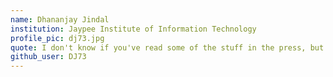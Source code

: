 ```yaml
---
name: Dhananjay Jindal
institution: Jaypee Institute of Information Technology
profile_pic: dj73.jpg
quote: I don't know if you've read some of the stuff in the press, but there ain't too many of us left
github_user: DJ73
---
```

